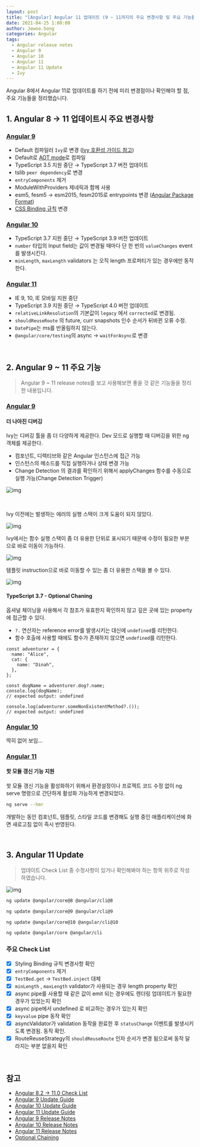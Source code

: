 ```yaml
---
layout: post
title: "[Angular] Angular 11 업데이트 (9 ~ 11까지의 주요 변경사항 및 주요 기능들)"
date: 2021-04-25 1:00:00
author: Jewoo.Song
categories: Angular
tags:
  - Angular release notes
  - Angular 9
  - Angular 10
  - Angular 11
  - Angular 11 Update
  - Ivy
---
```


Angular 8에서 Angular 11로 업데이트를 하기 전에 미리 변경점이나 확인해야 할 점, 주요 기능들을 정리했습니다.

## 1. Angular 8 → 11 업데이트시 주요 변경사항

### [Angular 9](https://v9.angular.io/guide/updating-to-version-9)

- Default 컴파일러 `Ivy`로 변경 ([Ivy 호환성 가이드 참고](https://angular.io/guide/ivy-compatibility))
- Default로 [AOT mode](https://v9.angular.io/guide/aot-compiler)로 컴파일
- TypeScript 3.5 지원 중단 → TypeScript 3.7 버전 업데이트
- tslib `peer dependency`로 변경
- `entryComponents` 제거
- ModuleWithProviders 제네릭과 함께 사용
- esm5, fesm5 → esm2015, fesm2015로 entrypoints 변경 ([Angular Package Format](https://docs.google.com/document/d/1CZC2rcpxffTDfRDs6p1cfbmKNLA6x5O-NtkJglDaBVs/preview))
- [CSS Binding 규칙](https://angular.io/guide/attribute-binding#styling-precedence) 변경

### [Angular 10](https://v10.angular.io/guide/updating-to-version-10)

- TypeScript 3.7 지원 중단 → TypeScript 3.9 버전 업데이트
- `number` 타입의 Input field는 값이 변경될 때마다 단 한 번의 `valueChanges` event를 발생시킨다.
- `minLength`, `maxLength` validators 는 오직 length 프로퍼티가 있는 경우에만 동작한다.

### [Angular 11](https://v10.angular.io/guide/updating-to-version-10)

- IE 9, 10, IE 모바일 지원 중단
- TypeScript 3.9 지원 중단 → TypeScript 4.0 버전 업데이트
- `relativeLinkResolution`의 기본값이 `legacy` 에서 `corrected`로 변경됨.
- `shouldReuseRoute` 의 future, curr snapshots 인수 순서가 뒤바뀐 오류 수정.
- `DatePipe`는 ms를 반올림하지 않는다.
- `@angular/core/testing`의 async → `waitForAsync`로 변경

<br/>

## 2. Angular 9 ~ 11 주요 기능

> Angular 9 ~ 11 release notes를 보고 사용해보면 좋을 것 같은 기능들을 정리한 내용입니다.

### [Angular 9](https://blog.angular.io/version-9-of-angular-now-available-project-ivy-has-arrived-23c97b63cfa3)

#### 더 나아진 디버깅

Ivy는 디버깅 툴을 좀 더 다양하게 제공한다. Dev 모드로 실행할 때 디버깅을 위한 ng 객체를 제공한다.

- 컴포넌트, 디렉티브와 같은 Angular 인스턴스에 접근 가능
- 인스턴스의 메소드를 직접 실행하거나 상태 변경 가능
- Change Detection 의 결과를 확인하기 위해서 applyChanges 함수를 수동으로 실행 가능(Change Detection Trigger)

![img](/assets/img/angular/angular11update5.png)

<br/>

Ivy 이전에는 발생하는 에러의 실행 스택이 크게 도움이 되지 않았다.

![img](/assets/img/angular/angular11update2.png)

Ivy에서는 함수 실행 스택이 좀 더 유용한 단위로 표시되기 때문에 수정이 필요한 부분으로 바로 이동이 가능하다.

![img](/assets/img/angular/angular11update3.png)

템플릿 instruction으로 바로 이동할 수 있는 좀 더 유용한 스택을 볼 수 있다.

![img](/assets/img/angular/angular11update4.png)

#### TypeScript 3.7 - Optional Chaning

옵셔널 체이닝을 사용해서 각 참조가 유효한지 확인하지 않고 깊은 곳에 있는 property에 접근할 수 있다.

- `?.` 연산자는 reference error를 발생시키는 대신에 `undefined`를 리턴한다.
- 함수 호출에 사용할 때에도 함수가 존재하지 않으면 `undefined`를 리턴한다.

```tsx
const adventurer = {
  name: "Alice",
  cat: {
    name: "Dinah",
  },
};

const dogName = adventurer.dog?.name;
console.log(dogName);
// expected output: undefined

console.log(adventurer.someNonExistentMethod?.());
// expected output: undefined
```

### [Angular 10](https://blog.angular.io/version-10-of-angular-now-available-78960babd41)

딱히 없어 보임...

### [Angular 11](https://blog.angular.io/version-11-of-angular-now-available-74721b7952f7)

#### 핫 모듈 갱신 기능 지원

핫 모듈 갱신 기능을 활성화하기 위해서 환경설정이나 프로젝트 코드 수정 없이 ng serve 명령으로 간단하게 활성화 가능하게 변경되었다.

```bash
ng serve --hmr
```

개발하는 동안 컴포넌트, 템플릿, 스타일 코드를 변경해도 실행 중인 애플리케이션에 화면 새로고침 없이 즉시 반영된다.

<br/>

## 3. Angular 11 Update

> 업데이트 Check List 중 수정사항이 있거나 확인해봐야 하는 항목 위주로 작성하였습니다.

![img](/assets/img/angular/angular11update1.png)

```bash
ng update @angular/core@8 @angular/cli@8

ng update @angular/core@9 @angular/cli@9

ng update @angular/core@10 @angular/cli@10

ng update @angular/core @angular/cli
```

### 주요 Check List

- [x] Styling Binding 규칙 변경사항 확인
- [x] `entryComponents` 제거
- [x] `TestBed.get` → `TestBed.inject` 대체
- [x] `minLength` , `maxLength` validator가 사용되는 경우 length property 확인
- [x] async pipe를 사용할 때 같은 값이 emit 되는 경우에도 렌더링 업데이트가 필요한 경우가 있었는지 확인
- [x] async pipe에서 undefined 로 비교하는 경우가 있는지 확인
- [x] `keyvalue` pipe 동작 확인
- [x] asyncValidator가 validation 동작을 완료한 후 `statusChange` 이벤트를 발생시키도록 변경됨. 동작 확인.
- [x] RouteReuseStrategy의 `shouldReuseRoute` 인자 순서가 변경 됨으로써 동작 달라지는 부분 없을지 확인

<br/>

## 참고

- [Angular 8.2 -> 11.0 Check List](https://update.angular.io/?l=3&v=8.2-11.0)
- [Angular 9 Update Guide](https://v9.angular.io/guide/updating-to-version-9)
- [Angular 10 Update Guide](https://v10.angular.io/guide/updating-to-version-10)
- [Angular 11 Update Guide](https://angular.io/guide/updating-to-version-11)
- [Angular 9 Release Notes](https://blog.angular.io/version-9-of-angular-now-available-project-ivy-has-arrived-23c97b63cfa3)
- [Angular 10 Release Notes](https://blog.angular.io/version-10-of-angular-now-available-78960babd41)
- [Angular 11 Release Notes](https://blog.angular.io/version-11-of-angular-now-available-74721b7952f7)
- [Optional Chaining](https://developer.mozilla.org/en-US/docs/Web/JavaScript/Reference/Operators/Optional_chaining)
